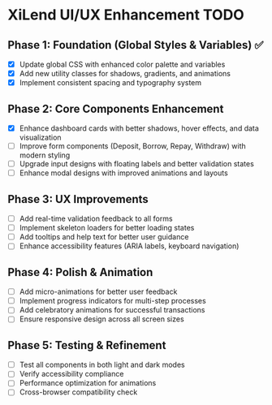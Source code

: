 # XiLend UI/UX Enhancement TODO

## Phase 1: Foundation (Global Styles & Variables) ✅
- [x] Update global CSS with enhanced color palette and variables
- [x] Add new utility classes for shadows, gradients, and animations
- [x] Implement consistent spacing and typography system

## Phase 2: Core Components Enhancement
- [x] Enhance dashboard cards with better shadows, hover effects, and data visualization
- [ ] Improve form components (Deposit, Borrow, Repay, Withdraw) with modern styling
- [ ] Upgrade input designs with floating labels and better validation states
- [ ] Enhance modal designs with improved animations and layouts

## Phase 3: UX Improvements
- [ ] Add real-time validation feedback to all forms
- [ ] Implement skeleton loaders for better loading states
- [ ] Add tooltips and help text for better user guidance
- [ ] Enhance accessibility features (ARIA labels, keyboard navigation)

## Phase 4: Polish & Animation
- [ ] Add micro-animations for better user feedback
- [ ] Implement progress indicators for multi-step processes
- [ ] Add celebratory animations for successful transactions
- [ ] Ensure responsive design across all screen sizes

## Phase 5: Testing & Refinement
- [ ] Test all components in both light and dark modes
- [ ] Verify accessibility compliance
- [ ] Performance optimization for animations
- [ ] Cross-browser compatibility check
